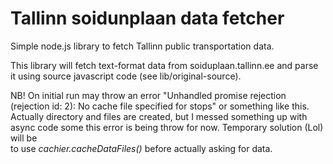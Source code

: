 # Tallinn soidunplaan data fetcher
Simple node.js library to fetch Tallinn public transportation data.   

This library will fetch text-format data from soiduplaan.tallinn.ee and parse
it using source javascript code (see lib/original-source).   

NB! On initial run may throw an error "Unhandled promise rejection
(rejection id: 2): No cache file specified for stops" or something like this.
Actually directory and files are created, but I messed something up with async
code some this error is being throw for now. Temporary solution (Lol) will be  
to use _cachier.cacheDataFiles()_ before actually asking for data.
